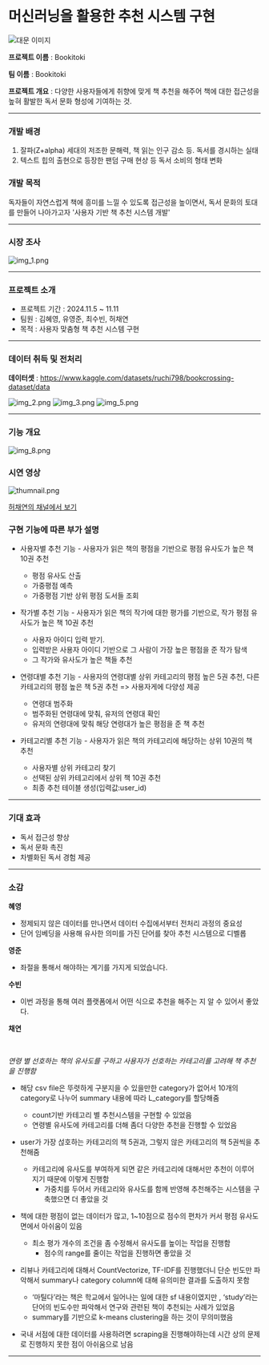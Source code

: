 # 머신러닝을 활용한 추천 시스템 구현

![대문 이미지](readme_img/img.png)

**프로젝트 이름** : Bookitoki

**팀 이름** : Bookitoki

**프로젝트 개요** : 다양한 사용자들에게 취향에 맞게 책 추천을 해주어 책에 대한 접근성을 높혀 활발한 독서 문화 형성에 기여하는 것.

--------

### **개발 배경**
1. 잘파(Z+alpha) 세대의 저조한 문해력, 책 읽는 인구 감소 등. 독서를 경시하는 실태
2. 텍스트 힙의 출현으로 등장한 팬덤 구매 현상 등 독서 소비의 형태 변화

### **개발 목적**

독자들이 자연스럽게 책에 흥미를 느낄 수 있도록 접근성을 높이면서, 독서 문화의 토대를 만들어 나아가고자 '사용자 기반 책 추천 시스템 개발'

--------

### **시장 조사**

![img_1.png](readme_img/img_1.png)

-------

### **프로젝트 소개**
- 프로젝트 기간 : 2024.11.5 ~ 11.11
- 팀원 : 김혜영, 유영준, 최수빈, 허채연
- 목적 : 사용자 맞춤형 책 추천 시스템 구현

--------
### **데이터 취득 및 전처리**

**데이터셋** : https://www.kaggle.com/datasets/ruchi798/bookcrossing-dataset/data

![img_2.png](readme_img/img_2.png)
![img_3.png](readme_img/img_3.png)
![img_5.png](readme_img/img_5.png)

-----
### **기능 개요**

![img_8.png](readme_img/img_8.png)

### **시연 영상**

![thumnail.png](readme_img/thumbnail.png)

[허채연의 채널에서 보기](https://youtu.be/5isZXBsxde0?si=rtuoqrmcprs-fVtB)

### **구현 기능에 따른 부가 설명**

- 사용자별 추천 기능 - 사용자가 읽은 책의 평점을 기반으로 평점 유사도가 높은 책 10권 추천
  - 평점 유사도 산출
  - 가중평점 예측
  - 가중평점 기반 상위 평점 도서들 조회


- 작가별 추천 기능 - 사용자가 읽은 책의 작가에 대한 평가를 기반으로, 작가 평점 유사도가 높은 책 10권 추천
  - 사용자 아이디 입력 받기. 
  - 입력받은 사용자 아이디 기반으로 그 사람이 가장 높은 평점을 준 작가 탐색 
  - 그 작가와 유사도가 높은 책들 추천


- 연령대별 추천 기능 - 사용자의 연령대별 상위 카테고리의 평점 높은 5권 추천, 다른 카테고리의 평점 높은 책 5권 추천 => 사용자게에 다양성 제공

  - 연령대 범주화
  - 범주화된 연령대에 맞춰, 유저의 연령대 확인
  - 유저의 연령대에 맞춰 해당 연령대가 높은 평점을 준 책 추천


- 카테고리별 추천 기능 - 사용자가 읽은 책의 카테고리에 해당하는 상위 10권의 책 추천
  - 사용자별 상위 카테고리 찾기
  - 선택된 상위 카테고리에서 상위 책 10권 추천
  - 최종 추천 테이블 생성(입력값:user_id)

-----

### **기대 효과**

- 독서 접근성 향상
- 독서 문화 촉진
- 차별화된 독서 경험 제공

----
### **소감**

**혜영**
- 정제되지 않은 데이터를 만나면서 데이터 수집에서부터 전처리 과정의 중요성
- 단어 임베딩을 사용해 유사한 의미를 가진 단어를 찾아 추천 시스템으로 디벨롭

**영준**
- 좌절을 통해서 해야하는 계기를 가지게 되었습니다.

**수빈**
- 이번 과정을 통해 여러 플랫폼에서 어떤 식으로 추천을 해주는 지 알 수 있어서 좋았다.

**채연**

<br/>

*연령 별 선호하는 책의 유사도를 구하고 사용자가 선호하는 카테고리를 고려해 책 추천을 진행함*

- 해당 csv file은 뚜렷하게 구분지을 수 있을만한 category가 없어서 10개의 category로 나누어 summary 내용에 따라 L_category를 할당해줌
    - count기반 카테고리 별 추천시스템을 구현할 수 있었음
    - 연령별 유사도에 카테고리를 더해 좀더 다양한 추천을 진행할 수 있었음

- user가 가장 섢호하는 카테고리의 책 5권과, 그렇지 않은 카테고리의 책 5권씩을 추천해줌
  - 카테고리에 유사도를 부여하게 되면 같은 카테고리에 대해서만 추천이 이루어지기 때문에 이렇게 진행함
    - 가중치를 두어서 카테고리와 유사도를 함께 반영해 추천해주는 시스템을 구축했으면 더 좋았을 것

- 책에 대한 평점이 없는 데이터가 많고, 1~10점으로 점수의 편차가 커서 평점 유사도 면에서 아쉬움이 있음
    - 최소 평가 개수의 조건을 좀 수정해서 유사도를 높이는 작업을 진행함
        - 점수의 range를 줄이는 작업을 진행하면 좋았을 것    

- 리뷰나 카테고리에 대해서 CountVectorize, TF-IDF를 진행했더니 단순 빈도만 파악해서 summary나 category column에 대해 유의미한 결과를 도출하지 못함
    - ‘마틸다’라는 책은 학교에서 일어나는 일에 대한 sf 내용이였지만 , ‘study’라는 단어의 빈도수만 파악해서 연구와 관련된 책이 추천되는 사례가 있었음
    - summary를 기반으로 k-means clustering을 하는 것이 무의미했음

- 국내 서점에 대한 데이터를 사용하려면 scraping을 진행해야하는데 시간 상의 문제로 진행하지 못한 점이 아쉬움으로 남음

---------
